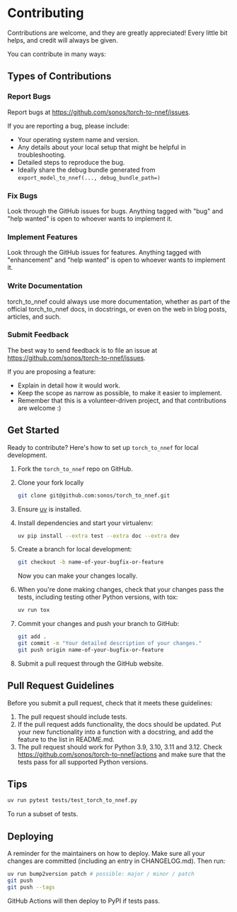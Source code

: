 # Contributing

Contributions are welcome, and they are greatly appreciated! Every little bit
helps, and credit will always be given.

You can contribute in many ways:

## Types of Contributions

### Report Bugs

Report bugs at <https://github.com/sonos/torch-to-nnef/issues>.

If you are reporting a bug, please include:

* Your operating system name and version.
* Any details about your local setup that might be helpful in troubleshooting.
* Detailed steps to reproduce the bug.
* Ideally share the debug bundle generated from `export_model_to_nnef(..., debug_bundle_path=)`

### Fix Bugs

Look through the GitHub issues for bugs. Anything tagged with "bug" and "help
wanted" is open to whoever wants to implement it.

### Implement Features

Look through the GitHub issues for features. Anything tagged with "enhancement"
and "help wanted" is open to whoever wants to implement it.

### Write Documentation

torch_to_nnef could always use more documentation, whether as part of the
official torch_to_nnef docs, in docstrings, or even on the web in blog posts,
articles, and such.

### Submit Feedback

The best way to send feedback is to file an issue at <https://github.com/sonos/torch-to-nnef/issues>.

If you are proposing a feature:

* Explain in detail how it would work.
* Keep the scope as narrow as possible, to make it easier to implement.
* Remember that this is a volunteer-driven project, and that contributions
  are welcome :)

## Get Started

Ready to contribute? Here's how to set up `torch_to_nnef` for local development.

1. Fork the `torch_to_nnef` repo on GitHub.
2. Clone your fork locally

    ```bash
    git clone git@github.com:sonos/torch_to_nnef.git
    ```

3. Ensure [uv](https://github.com/astral-sh/uv) is installed.
4. Install dependencies and start your virtualenv:

    ```bash
    uv pip install --extra test --extra doc --extra dev
    ```

5. Create a branch for local development:

    ```bash
    git checkout -b name-of-your-bugfix-or-feature
    ```

    Now you can make your changes locally.

6. When you're done making changes, check that your changes pass the
   tests, including testing other Python versions, with tox:

    ```bash
    uv run tox
    ```

7. Commit your changes and push your branch to GitHub:

    ```bash
    git add .
    git commit -m "Your detailed description of your changes."
    git push origin name-of-your-bugfix-or-feature
    ```

8. Submit a pull request through the GitHub website.

## Pull Request Guidelines

Before you submit a pull request, check that it meets these guidelines:

1. The pull request should include tests.
2. If the pull request adds functionality, the docs should be updated. Put
   your new functionality into a function with a docstring, and add the
   feature to the list in README.md.
3. The pull request should work for Python 3.9, 3.10, 3.11 and 3.12. Check
   <https://github.com/sonos/torch-to-nnef/actions>
   and make sure that the tests pass for all supported Python versions.

## Tips

```bash
uv run pytest tests/test_torch_to_nnef.py
```

To run a subset of tests.

## Deploying

A reminder for the maintainers on how to deploy.
Make sure all your changes are committed (including an entry in CHANGELOG.md).
Then run:

```bash
uv run bump2version patch # possible: major / minor / patch
git push
git push --tags
```

GitHub Actions will then deploy to PyPI if tests pass.
